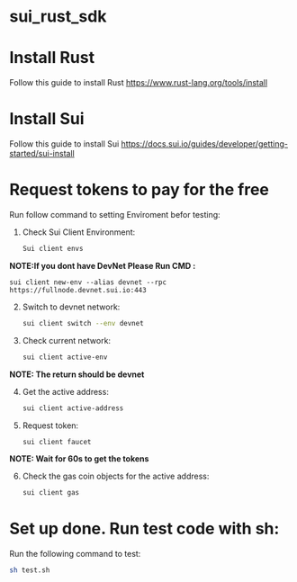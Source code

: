 # sui_rust_sdk

# Install Rust

Follow this guide to install Rust https://www.rust-lang.org/tools/install

# Install Sui

Follow this guide to install Sui https://docs.sui.io/guides/developer/getting-started/sui-install

# Request tokens to pay for the free

Run follow command to setting Envỉroment befor testing:
1. Check Sui Client Environment:  
   
    ```sh 
    Sui client envs
    ```
 **NOTE:If you dont have DevNet Please Run CMD :**

    sui client new-env --alias devnet --rpc https://fullnode.devnet.sui.io:443
    

2. Switch to devnet network: 
   
    ```sh 
    sui client switch --env devnet
    ```


3. Check current network:
   
    ```sh 
    sui client active-env
    ```
 **NOTE: The return should be devnet**
 
4. Get the active address: 

    ```sh
    sui client active-address
    ```

5. Request token:

    ```sh
    sui client faucet 
    ```

 **NOTE: Wait for 60s to get the tokens**

6. Check the gas coin objects for the active address: 
   
    ```sh
    sui client gas
    ```

# Set up done. Run test code with sh:

Run the following command to test:
 ```sh
sh test.sh
 ```




